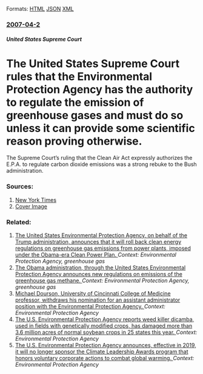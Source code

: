 
Formats: [HTML](/news/2007/04/2/the-united-states-supreme-court-rules-that-the-environmental-protection-agency-has-the-authority-to-regulate-the-emission-of-greenhouse-gas.html)  [JSON](/news/2007/04/2/the-united-states-supreme-court-rules-that-the-environmental-protection-agency-has-the-authority-to-regulate-the-emission-of-greenhouse-gas.json)  [XML](/news/2007/04/2/the-united-states-supreme-court-rules-that-the-environmental-protection-agency-has-the-authority-to-regulate-the-emission-of-greenhouse-gas.xml)  

### [2007-04-2](/news/2007/04/2/index.md)

##### United States Supreme Court
#  The United States Supreme Court rules that the Environmental Protection Agency has the authority to regulate the emission of greenhouse gases and must do so unless it can provide some scientific reason proving otherwise. 

The Supreme Court’s ruling that the Clean Air Act expressly authorizes the E.P.A. to regulate carbon dioxide emissions was a strong rebuke to the Bush administration.


### Sources:

1. [New York Times](https://www.nytimes.com/2007/04/03/washington/03scotus.html?n=Top%2fReference%2fTimes%20Topics%2fOrganizations%2fS%2fSupreme%20Court%20)
1. [Cover Image](https://static01.nyt.com/images/2007/04/03/us/03scotus-75.jpg)

### Related:

1. [The United States Environmental Protection Agency, on behalf of the Trump administration, announces that it will roll back clean energy regulations on greenhouse gas emissions from power plants, imposed under the Obama-era Clean Power Plan. ](/news/2017/10/10/the-united-states-environmental-protection-agency-on-behalf-of-the-trump-administration-announces-that-it-will-roll-back-clean-energy-regu.md) _Context: Environmental Protection Agency, greenhouse gas_
2. [The Obama administration, through the United States Environmental Protection Agency announces new regulations on emissions of the greenhouse gas methane. ](/news/2015/08/18/the-obama-administration-through-the-united-states-environmental-protection-agency-announces-new-regulations-on-emissions-of-the-greenhouse.md) _Context: Environmental Protection Agency, greenhouse gas_
3. [Michael Dourson, University of Cincinnati College of Medicine professor, withdraws his nomination for an assistant administrator position with the Environmental Protection Agency. ](/news/2017/12/14/michael-dourson-university-of-cincinnati-college-of-medicine-professor-withdraws-his-nomination-for-an-assistant-administrator-position-wi.md) _Context: Environmental Protection Agency_
4. [The U.S. Environmental Protection Agency reports weed killer dicamba, used in fields with genetically modified crops, has damaged more than 3.6 million acres of normal soybean crops in 25 states this year. ](/news/2017/11/1/the-u-s-environmental-protection-agency-reports-weed-killer-dicamba-used-in-fields-with-genetically-modified-crops-has-damaged-more-than.md) _Context: Environmental Protection Agency_
5. [The U.S. Environmental Protection Agency announces, effective in 2019, it will no longer sponsor the Climate Leadership Awards program that honors voluntary corporate actions to combat global warming. ](/news/2017/08/25/the-u-s-environmental-protection-agency-announces-effective-in-2019-it-will-no-longer-sponsor-the-climate-leadership-awards-program-that.md) _Context: Environmental Protection Agency_
